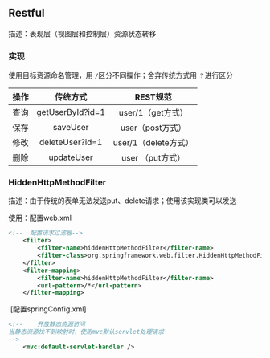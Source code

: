 ## Restful

描述：表现层（视图层和控制层）资源状态转移



###  实现

使用目标资源命名管理，用 `/`区分不同操作；舍弃传统方式用 `？`进行区分

| 操作 |     传统方式     |       REST规范       |
| :--: | :--------------: | :------------------: |
| 查询 | getUserById?id=1 |  user/1（get方式）   |
| 保存 |     saveUser     |   user（post方式）   |
| 修改 | deleteUser?id=1  | user/1（delete方式） |
| 删除 |    updateUser    |   user （put方式）   |



###  HiddenHttpMethodFilter

描述：由于传统的表单无法发送put、delete请求；使用该实现类可以发送

使用：配置web.xml

```xml
<!--  配置请求过滤器-->
    <filter>
        <filter-name>hiddenHttpMethodFilter</filter-name>
        <filter-class>org.springframework.web.filter.HiddenHttpMethodFilter</filter-class>
    </filter>
    <filter-mapping>
        <filter-name>hiddenHttpMethodFilter</filter-name>
        <url-pattern>/*</url-pattern>
    </filter-mapping>
```

​			[配置springConfig.xml]

```xml
<!--    开放静态资源访问
当静态资源找不到映射时，使用mvc默认servlet处理请求
-->
    <mvc:default-servlet-handler />
```

